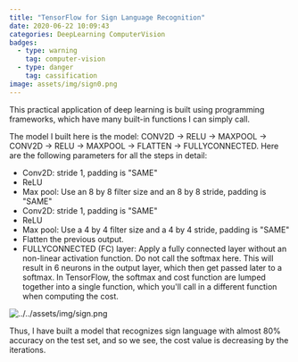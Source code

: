 ```yaml
---
title: "TensorFlow for Sign Language Recognition"
date: 2020-06-22 10:09:43
categories: DeepLearning ComputerVision
badges:
  - type: warning
    tag: computer-vision
  - type: danger
    tag: cassification
image: assets/img/sign0.png
---
```


This practical application of deep learning is built using programming frameworks, which have many built-in functions I can simply call.

<!--more-->

The model I built here is the model: CONV2D -> RELU -> MAXPOOL -> CONV2D -> RELU -> MAXPOOL -> FLATTEN -> FULLYCONNECTED.
Here are the following parameters for all the steps in detail:

- Conv2D: stride 1, padding is "SAME"
- ReLU
- Max pool: Use an 8 by 8 filter size and an 8 by 8 stride, padding is "SAME"
- Conv2D: stride 1, padding is "SAME"
- ReLU
- Max pool: Use a 4 by 4 filter size and a 4 by 4 stride, padding is "SAME"
- Flatten the previous output.
- FULLYCONNECTED (FC) layer: Apply a fully connected layer without an non-linear activation function. Do not call the softmax here. This will result in 6 neurons in the output layer, which then get passed later to a softmax. In TensorFlow, the softmax and cost function are lumped together into a single function, which you'll call in a different function when computing the cost.

![../../assets/img/sign.png](../../assets/img/sign.png)

Thus, I have built a model that recognizes sign language with almost 80% accuracy on the test set, and so we see, the cost value is decreasing by the iterations.
